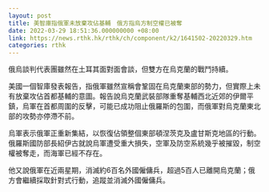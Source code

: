 ```yaml
---
layout: post
title: 美智庫指俄軍未放棄攻佔基輔　俄方指烏方制空權已被奪
date: 2022-03-29 18:51:36.000000000 +08:00
link: https://news.rthk.hk/rthk/ch/component/k2/1641502-20220329.htm
categories: rthk
---
```


俄烏談判代表團雖然在土耳其面對面會談，但雙方在烏克蘭的戰鬥持續。

美國一個智庫發表報告，指俄軍雖然宣稱會鞏固在烏克蘭東部的勢力，但實際上未有放棄攻佔首都基輔的意圖。報告說烏克蘭武裝部隊重奪基輔西北近郊的伊爾平鎮，烏軍在首都周圍的反擊，可能已成功阻止俄羅斯的包圍，而俄軍對烏克蘭東北部的攻勢亦停滯不前。

烏軍表示俄軍正重新集結，以恢復佔領整個東部頓涅茨克及盧甘斯克地區的行動。俄羅斯國防部長紹伊古就說烏軍遭受重大損失，空軍及防空系統幾乎被摧毀，制空權被奪走，而海軍已經不存在。

他又說俄軍在近兩星期，消滅約6百名外國僱傭兵，超過5百人已離開烏克蘭；俄方會繼續採取針對式行動，追蹤並消滅外國僱傭兵。
